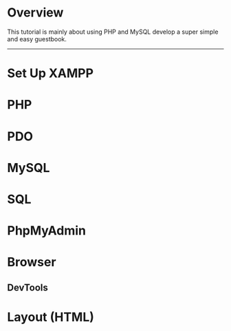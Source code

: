 # Overview

This tutorial is mainly about using PHP and MySQL develop a super simple and easy guestbook.

-----
# Set Up XAMPP
# PHP
# PDO
# MySQL
# SQL
# PhpMyAdmin
# Browser
## DevTools
# Layout (HTML)

